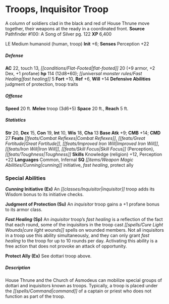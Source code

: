 ﻿---
cssclass: [monsters]
title1: Troops, Inquisitor Troop
desc_short: A column of soldiers clad in the black and red of House Thrune move together,
  their weapons at the ready in a coordinated front.
title2: Inquisitor Troop
CR: 9
sources:
- name: 'Pathfinder #100: A Song of Silver'
  page: 122
  link: http://paizo.com/products/btpy9grm?Pathfinder-Adventure-Path-100-A-Song-of-Silver
XP: 6400
alignment: LE
size: Medium
type: humanoid
subtypes:
- human
- troop
initiative:
  bonus: 6
AC:
  AC: 22
  touch: 13
  flat_footed: 20
  components:
    armor: 9
    dex: 2
    profane: 1
HP:
  HP: 114
  long: 12d8+60
  fast_healing: 5
saves:
  fort: 10
  ref: 6
  will: 14
defensive_abilities:
- judgment of protection
- troop traits
speeds:
  base: 20
attacks:
  melee:
  - - text: troop (3d6+5)
      entries:
      - - damage: 3d6+5
      attack: troop
space: 20
reach: 5
ability_scores:
  STR: 20
  DEX: 15
  CON: 19
  INT: 10
  WIS: 18
  CHA: 13
BAB: 9
CMB: 14
CMD: 27
feats:
- name: Combat Reflexes
- name: Great Fortitude
- name: Improved Iron Will
- name: Iron Will
- name: Skill Focus (Perception)
- name: Toughness
skills:
  Knowledge (religion): 12
  Perception: 22
languages:
- Common
- Infernal
special_qualities:
- cunning initiative
- fast healing
- protect ally
special_abilities:
  Cunning Initiative (Ex): An inquisitor troop adds its Wisdom bonus to its initiative
    checks.
  Judgment of Protection (Su): An inquisitor troop gains a +1 profane bonus to its
    armor class.
  Fast Healing (Sp): An inquisitor troop's fast healing is a reflection of the fact
    that each round, some of the inquisitors in the troop cast cure light wounds spells
    on wounded members. Not all inquisitors in a troop use this ability simultaneously,
    and they can only grant fast healing to the troop for up to 10 rounds per day.
    Activating this ability is a free action that does not provoke an attack of opportunity.
  Protect Ally (Ex): See dottari troop above.
desc_long: House Thrune and the Church of Asmodeus can mobilize special groups of
  dottari and inquisitors known as troops. Typically, a troop is placed under the
  command of a captain or priest who does not function as part of the troop.

---

# Troops, Inquisitor Troop
A column of soldiers clad in the black and red of House Thrune move together, their weapons at the ready in a coordinated front.
**Source** Pathfinder #100: A Song of Silver pg. 122
**XP** 6,400

LE Medium humanoid (human, troop)
**Init** +6; **Senses** Perception +22

##### Defense

**AC** 22, touch 13, _[[conditions/Flat-Footed|flat-footed]]_ 20 (+9 armor, +2 Dex, +1 profane)
**hp** 114 (12d8+60); _[[universal monster rules/Fast Healing|fast healing]]_ 5
**Fort** +10, **Ref** +6, **Will** +14
**Defensive Abilities** judgment of protection, troop traits

##### Offense
**Speed** 20 ft.
**Melee** troop (3d6+5)
**Space** 20 ft., **Reach** 5 ft.

##### Statistics
**Str** 20, **Dex** 15, **Con** 19, **Int** 10, **Wis** 18, **Cha** 13
**Base Atk** +9; **CMB** +14; **CMD** 27
**Feats** _[[feats/Combat Reflexes|Combat Reflexes]]_, _[[feats/Great Fortitude|Great Fortitude]]_, _[[feats/Improved Iron Will|Improved Iron Will]]_, _[[feats/Iron Will|Iron Will]]_, _[[feats/Skill Focus|Skill Focus]]_ (Perception), _[[feats/Toughness|Toughness]]_
**Skills** Knowledge (religion) +12, Perception +22
**Languages** Common, Infernal
**SQ** _[[items/Weapon Magic Abilities/Cunning|cunning]]_ initiative, _fast healing_, protect ally

### Special Abilities

**_Cunning_ Initiative (Ex)** An _[[classes/Inquisitor|inquisitor]]_ troop adds its Wisdom bonus to its initiative checks.

**Judgment of Protection (Su)** An _inquisitor_ troop gains a +1 profane bonus to its armor class.

**_Fast Healing_ (Sp)** An _inquisitor_ troop’s _fast healing_ is a reflection of the fact that each round, some of the inquisitors in the troop cast _[[spells/Cure Light Wounds|cure light wounds]]_ spells on wounded members. Not all inquisitors in a troop use this ability simultaneously, and they can only grant _fast healing_ to the troop for up to 10 rounds per day. Activating this ability is a free action that does not provoke an attack of opportunity.

**Protect Ally (Ex)** See dottari troop above.

##### Description

House Thrune and the Church of Asmodeus can mobilize special groups of dottari and inquisitors known as troops. Typically, a troop is placed under the _[[spells/Command|command]]_ of a captain or priest who does not function as part of the troop.